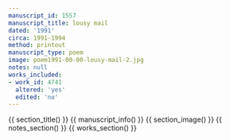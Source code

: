 ```yaml
---
manuscript_id: 1557
manuscript_title: lousy mail
dated: '1991'
circa: 1991-1994
method: printout
manuscript_type: poem
image: poem1991-00-00-lousy-mail-2.jpg
notes: null
works_included:
- work_id: 4741
  altered: 'yes'
  edited: 'no'
---
```


{{ section_title() }}
{{ manuscript_info() }}
{{ section_image() }}
{{ notes_section() }}
{{ works_section() }}

